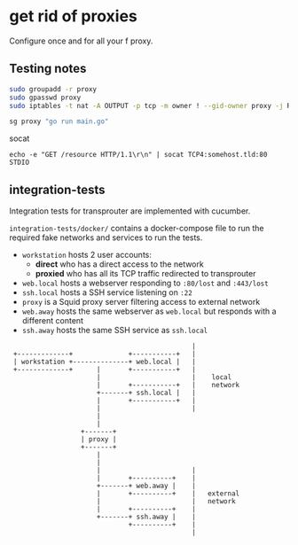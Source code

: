 # get rid of proxies

Configure once and for all your f proxy.

## Testing notes

```sh
sudo groupadd -r proxy
sudo gpasswd proxy
sudo iptables -t nat -A OUTPUT -p tcp -m owner ! --gid-owner proxy -j REDIRECT --to-ports 3128

sg proxy "go run main.go"
```

socat

    echo -e "GET /resource HTTP/1.1\r\n" | socat TCP4:somehost.tld:80 STDIO

## integration-tests

Integration tests for transprouter are implemented with cucumber.

`integration-tests/docker/` contains a docker-compose file to run the required fake networks and services to run the tests.

* `workstation` hosts 2 user accounts:
  - **direct** who has a direct access to the network
  - **proxied** who has all its TCP traffic redirected to transprouter
* `web.local` hosts a webserver responding to `:80/lost` and `:443/lost`
* `ssh.local` hosts a SSH service listening on `:22`
* `proxy` is a Squid proxy server filtering access to external network
* `web.away` hosts the same webserver as `web.local` but responds with a different content
* `ssh.away` hosts the same SSH service as `ssh.local`
```
                                              |
 +-------------+              +-----------+   |
 | workstation +--------------+ web.local |   |
 +-------------+      |       +-----------+   |
                      |                       |    local
                      |       +-----------+   |    network
                      +-------+ ssh.local |   |
                      |       +-----------+   |
                      |                       |
                      |
                      |
                  +-------+
                  | proxy |
                  +-------+
                      |
                      |
                      |                       |
                      |       +----------+    |
                      +-------+ web.away |    |
                      |       +----------+    |   external
                      |                       |   network
                      |       +----------+    |
                      +-------+ ssh.away |    |
                              +----------+    |
                                              |
```
